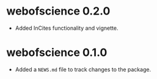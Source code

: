 # webofscience 0.2.0

* Added InCites functionality and vignette.

# webofscience 0.1.0

* Added a `NEWS.md` file to track changes to the package.
